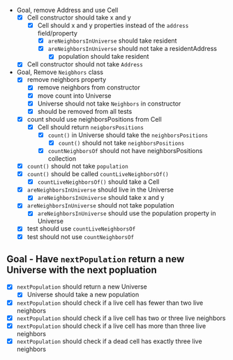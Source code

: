 - Goal, remove Address and use Cell
  - [X] Cell constructor should take x and y
    - [X] Cell should x and y properties instead of the `address` field/property
      - [X] `areNeighborsInUniverse` should take resident 
      - [X] `areNeighborsInUniverse` should not take a residentAddress
        - [X] population should take resident
  - [X] Cell constructor should not take `Address`

- Goal, Remove `Neigbhors` class
  - [X] remove neighbors property
    - [X] remove neighbors from constructor
    - [X] move count into Universe
    - [X] Universe should not take `Neighbors` in constructor
    - [X] should be removed from all tests
  - [X] count should use neighborsPositions from Cell 
    - [X] Cell should return `neigborsPositions`
      - [X] `count()` in Universe should take the `neighborsPositions`
        - [X] `count()` should not take `neighborsPositions`
      - [X] `countNeighborsOf` should not have neighborsPositions collection
  - [X] `count()` should not take `population`
  - [X] `count()` should be called `countLiveNeighborsOf()`
    - [X] `countLiveNeighborsOf()` should take a Cell
  - [X] `areNeighborsInUniverse` should live in the Universe
    - [X] `areNeighborsInUniverse` should take x and y
  - [X] `areNeighborsInUniverse` should not take population
    - [X] `areNeighborsInUniverse` should use the population property in Universe
  - [X] test should use `countLiveNeighborsOf`
  - [X] test should not use `countNeighborsOf`

## Goal - Have `nextPopulation` return a new Universe with the next popluation
- [X] `nextPopulation` should return a new Universe
  - [X] Universe should take a new population 
- [X] `nextPopulation` should check if a live cell has fewer than two live neighbors
- [X] `nextPopulation` should check if a live cell has two or three live neighbors
- [X] `nextPopulation` should check if a live cell has more than three live neighbors
- [X] `nextPopulation` should check if a dead cell has exactly three live neighbors
